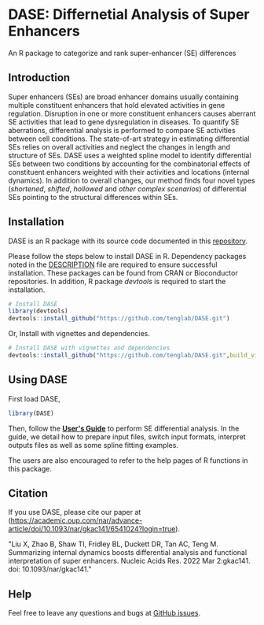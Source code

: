 # DASE: Differnetial Analysis of Super Enhancers
An R package to categorize and rank super-enhancer (SE) differences

## Introduction
Super enhancers (SEs) are broad enhancer domains usually containing multiple constituent enhancers that 
hold elevated activities in gene regulation. Disruption in one or more constituent enhancers causes 
aberrant SE activities that lead to gene dysregulation in diseases. To quantify SE aberrations, 
differential analysis is performed to compare SE activities between cell conditions. The state-of-art 
strategy in estimating differential SEs relies on overall activities and neglect the changes in length 
and structure of SEs. DASE uses a weighted spline model to identify differential SEs between two conditions 
by accounting for the combinatorial effects of constituent enhancers weighted with their activities
and locations (internal dynamics). In addition to overall changes, our method finds four novel types 
(*shortened*, *shifted*, *hollowed* and *other complex scenarios*) of differential SEs pointing to the 
structural differences within SEs.

## Installation

DASE is an R package with its source code documented in this [repository](https://github.com/tenglab/DASE).

Please follow the steps below to install DASE in R. Dependency packages noted in the 
[DESCRIPTION](https://github.com/tenglab/DASE/blob/master/DESCRIPTION) file are required to ensure successful
installation. These packages can be found from CRAN or Bioconductor repositories. In addition, 
R package *devtools* is required to start the installation.

```R
# Install DASE
library(devtools)
devtools::install_github("https://github.com/tenglab/DASE.git")
```

Or, Install with vignettes and dependencies.

```R
# Install DASE with vignettes and dependencies
devtools::install_github("https://github.com/tenglab/DASE.git",build_vignettes = TRUE)
```

## Using DASE
First load DASE,
```R
library(DASE)
```

Then, follow the [**User's Guide**](https://github.com/tenglab/DASE/blob/master/DASE_guide.pdf) 
to perform SE differential analysis. In the guide, we detail how to prepare input files, switch input 
formats, interpret outputs files as well as some spline fitting examples.

The users are also encouraged to refer to the help pages of R functions in this package. 

## Citation
If you use DASE, please cite our paper at (https://academic.oup.com/nar/advance-article/doi/10.1093/nar/gkac141/6541024?login=true).

"Liu X, Zhao B, Shaw TI, Fridley BL, Duckett DR, Tan AC, Teng M. Summarizing internal dynamics boosts differential analysis and functional interpretation of super enhancers. Nucleic Acids Res. 2022 Mar 2:gkac141. doi: 10.1093/nar/gkac141."

## Help
Feel free to leave any questions and bugs at [GitHub issues](https://github.com/tenglab/DASE/issues).
